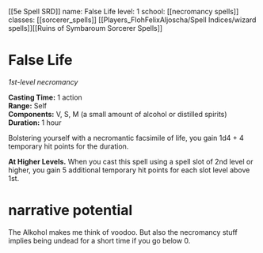 [[5e Spell SRD]]
name: False Life
level: 1
school: [[necromancy spells]]
classes: [[sorcerer_spells]]
         [[Players_FlohFelixAljoscha/Spell Indices/wizard spells]][[Ruins of Symbaroum Sorcerer Spells]]

# False Life 
_1st-level necromancy_ 

**Casting Time:** 1 action    
**Range:** Self    
**Components:** V, S, M (a small amount of alcohol or distilled spirits)    
**Duration:** 1 hour 

Bolstering yourself with a necromantic facsimile of life, you gain 1d4 + 4 temporary hit points for the duration. 

**At Higher Levels.** When you cast this spell using a spell slot of 2nd level or higher, you gain 5 additional temporary hit points for each slot level above 1st. 

# narrative potential
The Alkohol makes me think of voodoo. But also the necromancy stuff implies being undead for a short time if you go below 0.